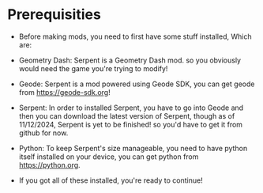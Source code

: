 # Prerequisities

- Before making mods, you need to first have some stuff installed, Which are:

- Geometry Dash: Serpent is a Geometry Dash mod. so you obviously would need the game you're trying to modify!
- Geode: Serpent is a mod powered using Geode SDK, you can get geode from https://geode-sdk.org!
- Serpent: In order to installed Serpent, you have to go into Geode and then you can download the latest version of Serpent, though as of 11/12/2024, Serpent is yet to be finished! so you'd have to get it from github for now.
- Python: To keep Serpent's size manageable, you need to have python itself installed on your device, you can get python from https://python.org.

- If you got all of these installed, you're ready to continue!

